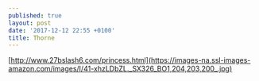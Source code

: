 ```yaml
---
published: true
layout: post
date: '2017-12-12 22:55 +0100'
title: Thorne
---
```

[http://www.27bslash6.com/princess.html](https://images-na.ssl-images-amazon.com/images/I/41-xhzLDbZL._SX326_BO1,204,203,200_.jpg)
